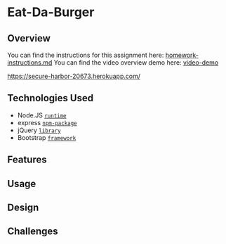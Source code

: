 # Eat-Da-Burger

## Overview

You can find the instructions for this assignment here: [homework-instructions.md](https://github.com/ekeoid/UNC-Bootcamp-2019-Class/blob/master/01-Class-Content/14-sequelize/02-Homework/Instructions/homework_instructions.md)
You can find the video overview demo here: [video-demo](https://www.youtube.com/watch?v=msvdn95x9OM)

https://secure-harbor-20673.herokuapp.com/ 

## Technologies Used

- Node.JS [`runtime`](https://nodejs.org/en/docs/)
- express [`npm-package`](https://www.npmjs.com/package/express)
- jQuery [`library`](https://api.jquery.com/)
- Bootstrap [`framework`](https://getbootstrap.com/docs/4.3/getting-started/introduction/)

## Features

## Usage

## Design

## Challenges
